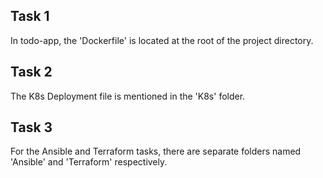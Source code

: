 
## Task 1

In todo-app, the 'Dockerfile' is located at the root of the project directory.

## Task 2

The K8s Deployment file is mentioned in the 'K8s' folder.

## Task 3

For the Ansible and Terraform tasks, there are separate folders named 'Ansible' and 'Terraform' respectively.